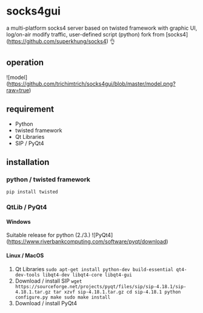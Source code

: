 # socks4gui
a multi-platform socks4 server based on twisted framework with graphic UI, log/on-air modify traffic, user-defined script (python)
fork from [socks4] (https://github.com/superkhung/socks4) :ok_hand:

## operation
![model] (https://github.com/trichimtrich/socks4gui/blob/master/model.png?raw=true)

## requirement
- Python
- twisted framework
- Qt Libraries
- SIP / PyQt4

## installation
### python / twisted framework
`pip install twisted`

### QtLib / PyQt4
#### Windows
Suitable release for python (2./3.)
![PyQt4] (https://www.riverbankcomputing.com/software/pyqt/download)

#### Linux / MacOS
1. Qt Libraries
`sudo apt-get install python-dev build-essential qt4-dev-tools libqt4-dev libqt4-core libqt4-gui`
2. Download / install SIP
`wget https://sourceforge.net/projects/pyqt/files/sip/sip-4.18.1/sip-4.18.1.tar.gz
tar xzvf sip-4.18.1.tar.gz
cd sip-4.18.1
python configure.py
make
sudo make install`
3. Download / install PyQt4
